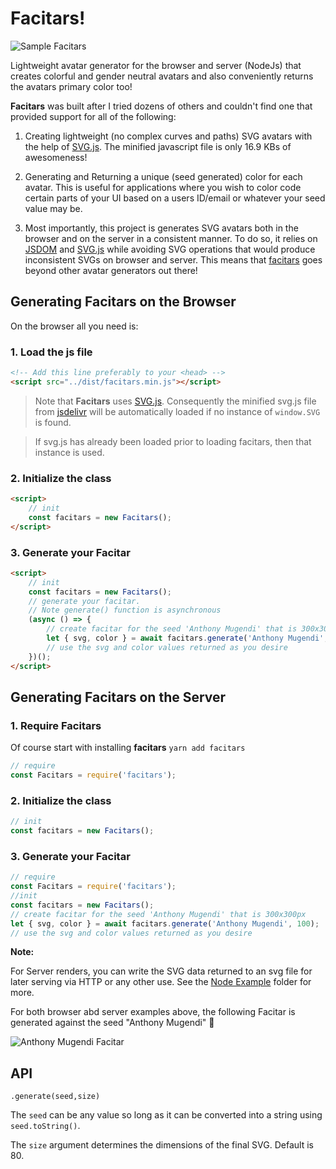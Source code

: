 # Facitars!

![Sample Facitars](https://repository-images.githubusercontent.com/533896513/9f78e67a-c195-4028-92bc-dfb1bd133390)

Lightweight avatar generator for the browser and server (NodeJs) that creates colorful and gender neutral avatars and also conveniently returns the avatars primary color too!

**Facitars** was built after I tried dozens of others and couldn't find one that provided support for all of the following:

1. Creating lightweight (no complex curves and paths) SVG avatars with the help of [SVG.js](https://svgjs.dev/). The minified javascript file is only 16.9 KBs of awesomeness!

2. Generating and Returning a unique (seed generated) color for each avatar. This is useful for applications where you wish to color code certain parts of your UI based on a users ID/email or whatever your seed value may be.

3. Most importantly, this project is generates SVG avatars both in the browser and on the server in a consistent manner. To do so, it relies on [JSDOM](https://www.npmjs.com/package/jsdom) and [SVG.js](https://svgjs.dev/) while avoiding SVG operations that would produce inconsistent SVGs on browser and server. This means that [facitars](https://github.com/mugendi/facitars) goes beyond other avatar generators out there!

## Generating Facitars on the Browser

On the browser all you need is:

### 1. Load the js file

```html
<!-- Add this line preferably to your <head> -->
<script src="../dist/facitars.min.js"></script>
```
> Note that **Facitars** uses [SVG.js](https://svgjs.dev/). Consequently the minified svg.js file from [jsdelivr](https://cdn.jsdelivr.net/npm/@svgdotjs/svg.js@latest/dist/svg.min.js) will be automatically loaded if no instance of `window.SVG` is found.

> If svg.js has already been loaded prior to loading facitars, then that instance is used.


### 2. Initialize the class

```html
<script>
	// init
	const facitars = new Facitars();
</script>
```

### 3. Generate your Facitar

```html
<script>
	// init
	const facitars = new Facitars();
	// generate your facitar.
	// Note generate() function is asynchronous
	(async () => {
		// create facitar for the seed 'Anthony Mugendi' that is 300x300px
		let { svg, color } = await facitars.generate('Anthony Mugendi', 100);
		// use the svg and color values returned as you desire
	})();
</script>
```

## Generating Facitars on the Server

### 1. Require Facitars

Of course start with installing **facitars** `yarn add facitars`

```javascript
// require
const Facitars = require('facitars');
```

### 2. Initialize the class

```javascript
// init
const facitars = new Facitars();
```

### 3. Generate your Facitar

```javascript
// require
const Facitars = require('facitars');
//init
const facitars = new Facitars();
// create facitar for the seed 'Anthony Mugendi' that is 300x300px
let { svg, color } = await facitars.generate('Anthony Mugendi', 100);
// use the svg and color values returned as you desire
```

**Note:**

For Server renders, you can write the SVG data returned to an svg file for later serving via HTTP or any other use. See the [Node Example](./examples/node.js) folder for more.

For both browser abd server examples above, the following Facitar is generated against the seed "Anthony Mugendi" 🙂

![Anthony Mugendi Facitar](https://repository-images.githubusercontent.com/533896513/20c44c8c-a4d7-4491-b871-27142e684d20)

## API

`.generate(seed,size)`

The `seed` can be any value so long as it can be converted into a string using `seed.toString()`.

The `size` argument determines the dimensions of the final SVG. Default is 80.

